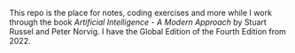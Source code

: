 This repo is the place for notes, coding exercises and more while I work through the book *Artificial Intelligence - A Modern Approach* by Stuart Russel and Peter Norvig.
I have the Global Edition of the Fourth Edition from 2022.